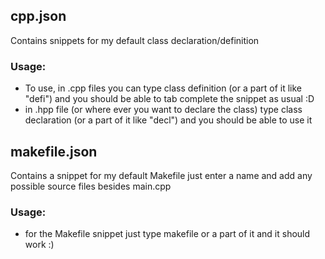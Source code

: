 ## cpp.json
Contains snippets for my default class declaration/definition
### Usage:
- To use, in .cpp files you can type class definition (or a part of it like "defi") and you should be able to tab complete the snippet as usual :D
- in .hpp file (or where ever you want to declare the class) type class declaration (or a part of it like "decl") and you should be able to use it

## makefile.json
Contains a snippet for my default Makefile just enter a name and add any possible source files besides main.cpp
### Usage:
- for the Makefile snippet just type makefile or a part of it and it should work :)
